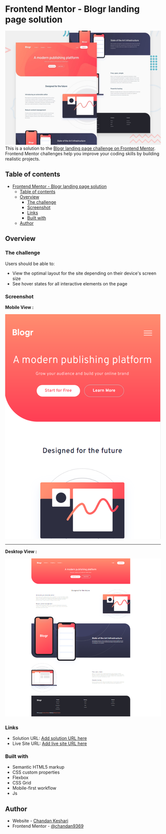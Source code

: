 # Frontend Mentor - Blogr landing page solution

![Design preview for the Blogr landing page coding challenge](./design/desktop-preview.jpg)
This is a solution to the [Blogr landing page challenge on Frontend Mentor](https://www.frontendmentor.io/challenges/blogr-landing-page-EX2RLAApP). Frontend Mentor challenges help you improve your coding skills by building realistic projects.

## Table of contents

- [Frontend Mentor - Blogr landing page solution](#frontend-mentor---blogr-landing-page-solution)
  - [Table of contents](#table-of-contents)
  - [Overview](#overview)
    - [The challenge](#the-challenge)
    - [Screenshot](#screenshot)
    - [Links](#links)
    - [Built with](#built-with)
  - [Author](#author)

## Overview

### The challenge

Users should be able to:

- View the optimal layout for the site depending on their device's screen size
- See hover states for all interactive elements on the page

### Screenshot

**Mobile View :**

![ss-2](./images/ss-2.png)

---

**Desktop View :**

![ss-1](./images/ss-1.png)

### Links

- Solution URL: [Add solution URL here](https://github.com/chandan9369/Responsive-Bloger-Website-using-html-css-js)
- Live Site URL: [Add live site URL here](https://blogger-website-by-chandan-keshari.netlify.app/)

### Built with

- Semantic HTML5 markup
- CSS custom properties
- Flexbox
- CSS Grid
- Mobile-first workflow
- Js

## Author

- Website - [Chandan Keshari](https://www.frontendmentor.io/profile/chandan9369)
- Frontend Mentor - [@chandan9369](https://www.frontendmentor.io/profile/chandan9369)
